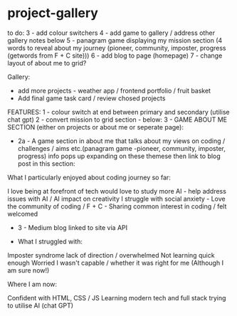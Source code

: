 # project-gallery

to do:
3 - add colour switchers
4 - add game to gallery / address other gallery notes below
5 - panagram game displaying my mission section (4 words to reveal about my journey (pioneer, community, imposter, progress (getwords from F + C site)))
6 - add blog to page (homepage)
7 - change layout of about me to grid?

Gallery:
- add more projects - weather app / frontend portfolio / fruit basket
- Add final game task card / review chosed projects

FEATURES:
1 - colour switch at end between primary and secondary (utilise chat gpt)
2 -  convert mission to grid section - 
below:
3 - GAME ABOUT ME SECTION (either on projects or about me or seperate page):
- 2a - A game section in about me that talks about my views on coding / challenges / aims etc.(panagram game -pioneer, community, imposter, progress) info pops up expanding on these themese then link to blog post in this section:


 What I particularly enjoyed about coding journey so far:

I love being at forefront of tech
would love to study more AI - help address issues with AI / AI impact on creativity
I struggle with social anxiety - Love the community of coding / F + C - Sharing common interest in coding / felt welcomed
- 3 - Medium blog linked to site via API

- What I struggled with:

Imposter syndrome
lack of direction / overwhelmed
Not learning quick enough
Worried I wasn't capable / whether it was right for me (Although I am sure now!)

Where I am now:

Confident with HTML, CSS / JS
Learning modern tech and full stack
trying to utilise AI (chat GPT)




